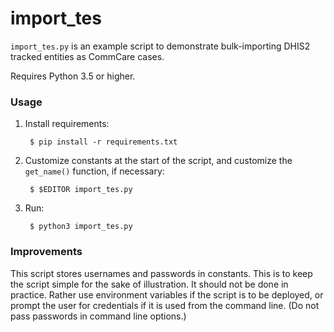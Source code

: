 import_tes
==========

`import_tes.py` is an example script to demonstrate bulk-importing DHIS2
tracked entities as CommCare cases.

Requires Python 3.5 or higher.

### Usage

1. Install requirements:

        $ pip install -r requirements.txt

2. Customize constants at the start of the script, and customize the
   `get_name()` function, if necessary:

        $ $EDITOR import_tes.py

3. Run:

        $ python3 import_tes.py


### Improvements

This script stores usernames and passwords in constants. This is to keep
the script simple for the sake of illustration. It should not be done in
practice. Rather use environment variables if the script is to be
deployed, or prompt the user for credentials if it is used from the
command line. (Do not pass passwords in command line options.)
